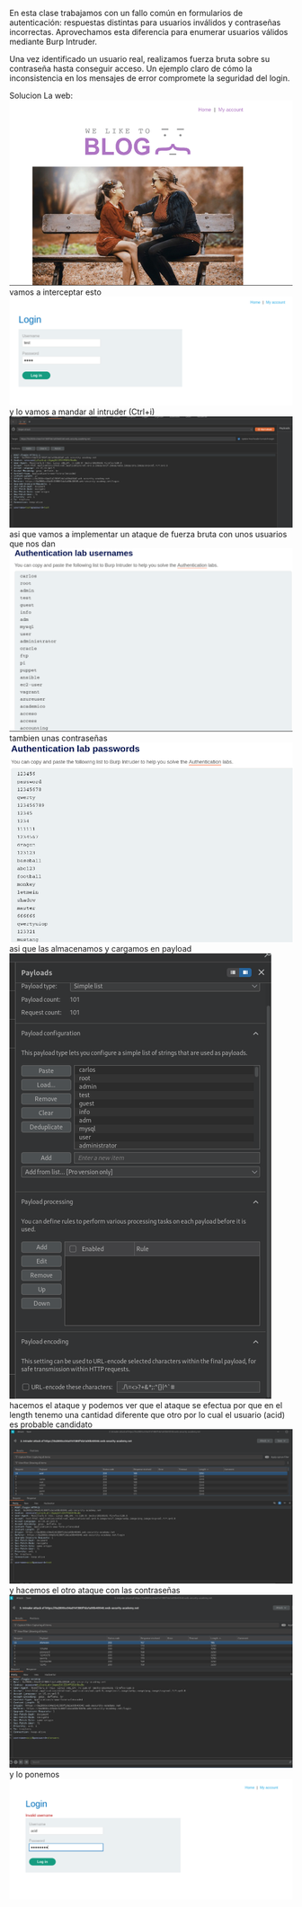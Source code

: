 En esta clase trabajamos con un fallo común en formularios de autenticación: respuestas distintas para usuarios inválidos y contraseñas incorrectas. Aprovechamos esta diferencia para enumerar usuarios válidos mediante Burp Intruder.

Una vez identificado un usuario real, realizamos fuerza bruta sobre su contraseña hasta conseguir acceso. Un ejemplo claro de cómo la inconsistencia en los mensajes de error compromete la seguridad del login.

Solucion
La web:
![Pasted_image_20250819183622.png](/Imagenes/Pasted_image_20250819183622.png)
vamos a interceptar esto
![Pasted_image_20250819183829.png](/Imagenes/Pasted_image_20250819183829.png)
y lo vamos a mandar al intruder (Ctrl+i)
![Pasted_image_20250819184026.png](/Imagenes/Pasted_image_20250819184026.png)
asi que vamos a implementar un ataque de fuerza bruta con unos usuarios que nos dan
![Pasted_image_20250819184334.png](/Imagenes/Pasted_image_20250819184334.png)
tambien unas contraseñas
![Pasted_image_20250819184612.png](/Imagenes/Pasted_image_20250819184612.png)
asi que las almacenamos y cargamos en payload
![Pasted_image_20250819184718.png](/Imagenes/Pasted_image_20250819184718.png)
hacemos el ataque y podemos ver que el ataque se efectua por que en el length tenemo una cantidad diferente que otro por lo cual
el usuario (acid) es probable candidato
![Pasted_image_20250819185327.png](/Imagenes/Pasted_image_20250819185327.png)
y hacemos el otro ataque con las contraseñas
![Pasted_image_20250819185935.png](/Imagenes/Pasted_image_20250819185935.png)
y lo ponemos
![Pasted_image_20250819190004.png](/Imagenes/Pasted_image_20250819190004.png)
